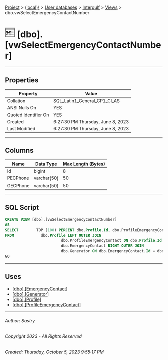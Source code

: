 #### 

[Project](../../../../index.md) > [(local)\\](../../../index.md) > [User databases](../../index.md) > [Intergulf](../index.md) > [Views](Views.md) > dbo.vwSelectEmergencyContactNumber

# ![Views](../../../../Images/View32.png) [dbo].[vwSelectEmergencyContactNumber]

---

## <a name="#properties"></a>Properties

| Property | Value |
|---|---|
| Collation | SQL_Latin1_General_CP1_CI_AS |
| ANSI Nulls On | YES |
| Quoted Identifier On | YES |
| Created | 6:27:30 PM Thursday, June 8, 2023 |
| Last Modified | 6:27:30 PM Thursday, June 8, 2023 |


---

## <a name="#columns"></a>Columns

| Name | Data Type | Max Length (Bytes) |
|---|---|---|
| Id | bigint | 8 |
| PECPhone | varchar(50) | 50 |
| GECPhone | varchar(50) | 50 |


---

## <a name="#sqlscript"></a>SQL Script

```sql
CREATE VIEW [dbo].[vwSelectEmergencyContactNumber]
AS
SELECT        TOP (100) PERCENT dbo.Profile.Id, dbo.ProfileEmergencyContact.Phone AS PECPhone, dbo.EmergencyContact.Phone AS GECPhone
FROM            dbo.Profile LEFT OUTER JOIN
                         dbo.ProfileEmergencyContact ON dbo.Profile.Id = dbo.ProfileEmergencyContact.Id LEFT OUTER JOIN
                         dbo.EmergencyContact RIGHT OUTER JOIN
                         dbo.Generator ON dbo.EmergencyContact.Id = dbo.Generator.Id ON dbo.Profile.GeneratorId = dbo.Generator.Id
GO

```


---

## <a name="#uses"></a>Uses

* [[dbo].[EmergencyContact]](../Tables/dbo_EmergencyContact.md)
* [[dbo].[Generator]](../Tables/dbo_Generator.md)
* [[dbo].[Profile]](../Tables/dbo_Profile.md)
* [[dbo].[ProfileEmergencyContact]](../Tables/dbo_ProfileEmergencyContact.md)


---

###### Author:  Sastry

###### Copyright 2023 - All Rights Reserved

###### Created: Thursday, October 5, 2023 9:55:17 PM

